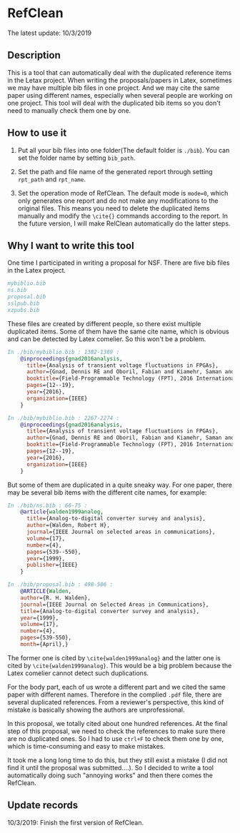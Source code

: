# RefClean
The latest update: 10/3/2019

## Description
This is a tool that can automatically deal with the duplicated reference items in the Letax project.
When writing the proposals/papers in Latex, sometimes we may have multiple bib files in one project. 
And we may cite the same paper using different names, especially when several people are working on one project.
This tool will deal with the duplicated bib items so you don't need to manually check them one by one.

## How to use it


1. Put all your bib files into one folder(The default folder is `./bib`).
You can set the folder name by setting `bib_path`.

2. Set the path and file name of the generated report through setting `rpt_path` and `rpt_name`.

3. Set the operation mode of RefClean. The default mode is `mode=0`, which only generates one report and do not make any modifications to the original files.
This means you need to delete the duplicated items manually and modify the `\cite{}` commands according to the report.
In the future version, I will make RelClean automatically do the latter steps.


## Why I want to write this tool
One time I participated in writing a proposal for NSF. There are five bib files in the Latex project. 
```bibtex
mybiblio.bib
ns.bib
proposal.bib
sslpub.bib
xzpubs.bib
```
These files are created by different people, so there exist multiple duplicated items. 
Some of them have the same cite name, which is obvious and can be detected by Latex comelier.
So this won't be a problem.
```bibtex
In ./bib/mybiblio.bib : 1382-1389 :
	@inproceedings{gnad2016analysis,
	  title={Analysis of transient voltage fluctuations in FPGAs},
	  author={Gnad, Dennis RE and Oboril, Fabian and Kiamehr, Saman and Tahoori, Mehdi B},
	  booktitle={Field-Programmable Technology (FPT), 2016 International Conference on},
	  pages={12--19},
	  year={2016},
	  organization={IEEE}
	}

In ./bib/mybiblio.bib : 2267-2274 :
	@inproceedings{gnad2016analysis,
	  title={Analysis of transient voltage fluctuations in FPGAs},
	  author={Gnad, Dennis RE and Oboril, Fabian and Kiamehr, Saman and Tahoori, Mehdi B},
	  booktitle={Field-Programmable Technology (FPT), 2016 International Conference on},
	  pages={12--19},
	  year={2016},
	  organization={IEEE}
	}
```

But some of them are duplicated in a quite sneaky way. For one paper, there may be several bib items with the different cite names, for example:
```bibtex
In ./bib/ns.bib : 66-75 :
	@article{walden1999analog,
	  title={Analog-to-digital converter survey and analysis},
	  author={Walden, Robert H},
	  journal={IEEE Journal on selected areas in communications},
	  volume={17},
	  number={4},
	  pages={539--550},
	  year={1999},
	  publisher={IEEE}
	}

In ./bib/proposal.bib : 498-506 :
	@ARTICLE{Walden, 
	author={R. H. Walden}, 
	journal={IEEE Journal on Selected Areas in Communications}, 
	title={Analog-to-digital converter survey and analysis}, 
	year={1999}, 
	volume={17}, 
	number={4}, 
	pages={539-550},  
	month={April},}
``` 
The former one is cited by `\cite{walden1999analog}` and the latter one is cited by `\cite{walden1999analog}`.
This would be a big problem because the Latex comelier cannot detect such duplications.

For the body part, each of us wrote a different part and we cited the same paper with different names.
Therefore in the complied `.pdf` file, there are several duplicated references.
From a reviewer's perspective, this kind of mistake is basically showing the authors are unprofessional. 

In this proposal, we totally cited about one hundred references.
At the final step of this proposal, we need to check the references to make sure there are no duplicated ones.
So I had to use `ctrl+F` to check them one by one, which is time-consuming and easy to make mistakes.

It took me a long long time to do this, but they still exist a mistake (I did not find it until the proposal was submitted....).
So I decided to write a tool automatically doing such "annoying works" and then there comes the RefClean.


## Update records

10/3/2019: Finish the first version of RefClean.